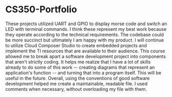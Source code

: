 # CS350-Portfolio

These projects utilized UART and GPIO to display morse code and switch an LED with terminal commands. I think these represent my best work because they operate according to the technical requirements. The codebase could be more succinct but ultimately I am happy with my product. I will continue to utilize Cloud Composer Studio to create embedded projects and implement the TI resources that are available to their audience. This course allowed me to break apart a software development project into components that aren't strictly coding. It helps me realize that I have a lot of skills already to do some of this work -- creating diagrams that represent an application's function -- and turning that into a program itself. This will be useful in the future. Overall, using the conventions of good software development helped me create a maintainable, readable file. I used comments when necessary, without overloading my file with them.
